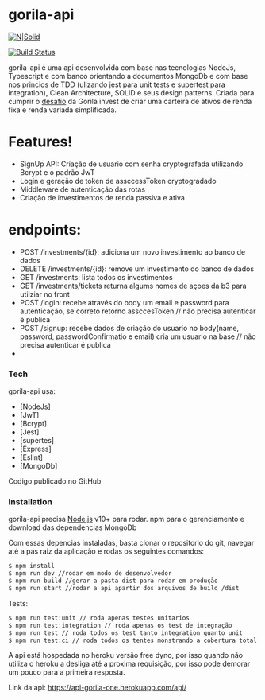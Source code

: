 # gorila-api

[![N|Solid](https://cldup.com/dTxpPi9lDf.thumb.png)](https://nodesource.com/products/nsolid)

[![Build Status](https://travis-ci.org/joemccann/dillinger.svg?branch=master)](https://travis-ci.org/joemccann/dillinger)

gorila-api é uma api desenvolvida com base nas tecnologias NodeJs, Typescript e com banco orientando a documentos MongoDb e com base nos princios de TDD (ulizando jest para unit tests e supertest para integration), Clean Architecture, SOLID e seus design patterns. Criada para cumprir o [desafio](https://www.notion.so/Teste-Gorila-Full-Stack-J-nior-e-Pleno-d5e1b497ff64430ab6bb50aa988e2429) da Gorila invest de criar uma carteira de ativos de renda fixa e renda variada simplificada.

# Features!
  - SignUp API: Criação de usuario com senha cryptografada utilizando Bcrypt e o padrão JwT
  - Login e geração de token de assccessToken cryptogradado
  - Middleware de autenticação das rotas
  - Criação de investimentos de renda passiva e ativa
  
# endpoints:
  - POST /investments/{id}:  adiciona um novo investimento ao banco de dados
  - DELETE /investments/{id}: remove um investimento do banco de dados
  - GET /investments: lista todos os investimentos
  - GET /investments/tickets returna algums nomes de açoes da b3 para utilziar no front
  - POST /login: recebe através do body um email e password para autenticação, se correto retorno assccesToken // não precisa autenticar é publica
  - POST /signup: recebe dados de criação do usuario no body(name, password, passwordConfirmatio e email) cria um usuario na base // não precisa autenticar é publica
  -
### Tech

gorila-api usa:

* [NodeJs]
* [JwT]
* [Bcrypt]
* [Jest]
* [supertes]
* [Express]
* [Eslint]
* [MongoDb]

Codigo publicado no GitHub

### Installation

gorila-api precisa [Node.js](https://nodejs.org/) v10+ para rodar.
npm para o gerenciamento e download das dependencias
MongoDb

Com essas depencias instaladas, basta clonar o repositorio do git, navegar até a pas raiz da aplicação e rodas os seguintes comandos:

```sh
$ npm install
$ npm run dev //rodar em modo de desenvolvedor
$ npm run build //gerar a pasta dist para rodar em produção
$ npm run start //rodar a api apartir dos arquivos de build /dist
```

Tests:

```sh
$ npm run test:unit // roda apenas testes unitarios
$ npm run test:integration // roda apenas os test de integração
$ npm run test // roda todos os test tanto integration quanto unit
$ npm run test:ci // roda todos os tentes monstrando a cobertura total
```

A api está hospedada no heroku versão free dyno, por isso quando não utiliza o heroku a desliga até a proxima requisição, por isso pode demorar um pouco para a primeira resposta.

Link da api: https://api-gorila-one.herokuapp.com/api/

